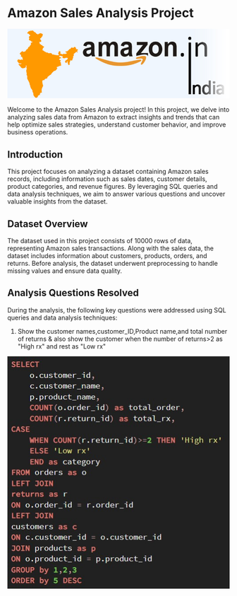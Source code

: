 # Amazon Sales Analysis Project
![Banner Image](https://github.com/Deepakbalachandran/Amazon-Sales-Analysis/blob/main/amazon_india_wide_image-3.jpg)
 
Welcome to the Amazon Sales Analysis project! In this project, we delve into analyzing sales
data from Amazon to extract insights and trends that can help optimize sales strategies,
understand customer behavior, and improve business operations.
## Introduction
This project focuses on analyzing a dataset containing Amazon sales records, including
information such as sales dates, customer details, product categories, and revenue figures. By
leveraging SQL queries and data analysis techniques, we aim to answer various questions and
uncover valuable insights from the dataset.
## Dataset Overview
The dataset used in this project consists of 10000 rows of data, representing Amazon
sales transactions. Along with the sales data, the dataset includes information about customers,
products, orders, and returns. Before analysis, the dataset underwent preprocessing to handle
missing values and ensure data quality.
## Analysis Questions Resolved
During the analysis, the following key questions were addressed using SQL queries and data
analysis techniques:

1. Show the customer names,customer_ID,Product name,and total number of returns & also show the customer when the number of returns>2 as "High rx" and rest as "Low rx"
   
![Returning customer query](https://github.com/Deepakbalachandran/Amazon-Sales-Analysis/blob/main/Q1.jpg)
